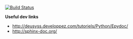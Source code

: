 [![Build Status](https://travis-ci.org/Capitains/MyCapytain.svg)](https://travis-ci.org/Capitains/MyCapytain)

**Useful dev links**

- http://deusyss.developpez.com/tutoriels/Python/Epydoc/
- http://sphinx-doc.org/